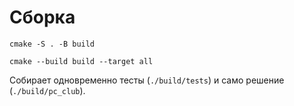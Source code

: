 # Сборка
```
cmake -S . -B build
```
```
cmake --build build --target all
```
Собирает одновременно тесты (`./build/tests`) и само решение (`./build/pc_club`).

